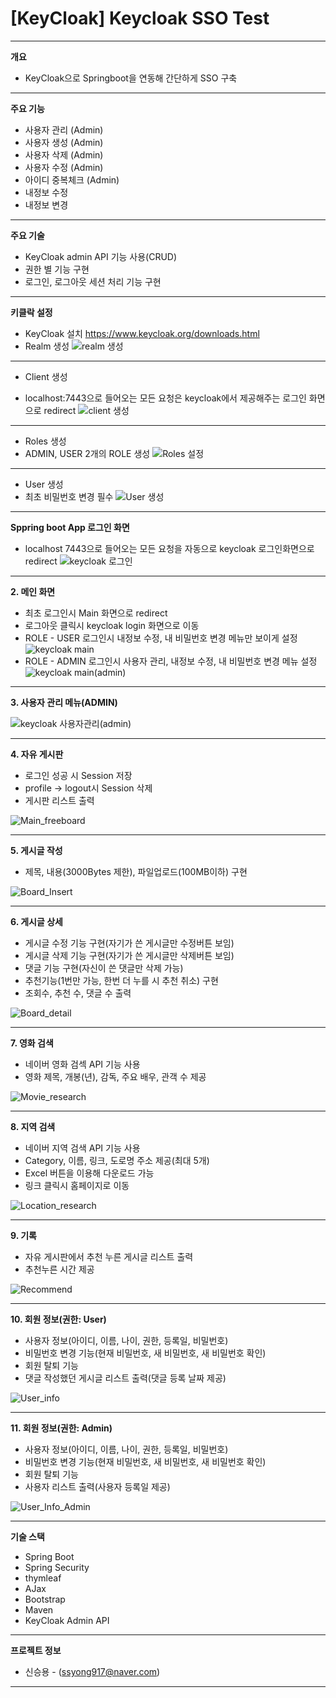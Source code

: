 # [KeyCloak] Keycloak SSO Test
-----------

**개요**
* KeyCloak으로 Springboot을 연동해 간단하게 SSO 구축
----------- 

**주요 기능**
* 사용자 관리 (Admin)
* 사용자 생성 (Admin)
* 사용자 삭제 (Admin)
* 사용자 수정 (Admin)
* 아이디 중복체크 (Admin)
* 내정보 수정
* 내정보 변경
----------- 
**주요 기술**
* KeyCloak admin API 기능 사용(CRUD)
* 권한 별 기능 구현
* 로그인, 로그아웃 세션 처리 기능 구현


-----------
**키클락 설정**
* KeyCloak 설치
https://www.keycloak.org/downloads.html
* Realm 생성
![realm 생성](https://user-images.githubusercontent.com/65889807/136679211-5f70d7ff-1ce2-4aaf-b203-373f8431ab61.png)
-----------
* Client 생성 
- localhost:7443으로 들어오는 모든 요청은 keycloak에서 제공해주는 로그인 화면으로 redirect
![client 생성](https://user-images.githubusercontent.com/65889807/136679213-85968e0a-121d-4058-8402-16fe4ce7d1b3.png)
-----------
* Roles 생성
* ADMIN, USER 2개의 ROLE 생성
![Roles 설정](https://user-images.githubusercontent.com/65889807/136679297-d2cfc9d3-d9de-416a-aca3-b7d9e15fd903.png)
-----------
* User 생성
* 최초 비밀번호 변경 필수
![User 생성](https://user-images.githubusercontent.com/65889807/136679300-84b8fe27-1a94-4e36-8bf0-ec02cb47ac10.png)

-----------
**Sppring boot App 로그인 화면**
  * localhost 7443으로 들어오는 모든 요청을 자동으로 keycloak 로그인화면으로 redirect
  ![keycloak 로그인](https://user-images.githubusercontent.com/65889807/136679553-9ce81c85-5751-4f43-b561-693c9c01169e.png)

----------- 
**2. 메인 화면**
 * 최초 로그인시 Main 화면으로 redirect
 * 로그아웃 클릭시 keycloak login 화면으로 이동
 * ROLE - USER 로그인시 내정보 수정, 내 비밀번호 변경 메뉴만 보이게 설정
 ![keycloak main](https://user-images.githubusercontent.com/65889807/136679636-ef5ed3cc-b70c-4ecd-a9cd-200e26817842.png)
 * ROLE - ADMIN 로그인시 사용자 관리, 내정보 수정, 내 비밀번호 변경 메뉴 설정
 ![keycloak main(admin)](https://user-images.githubusercontent.com/65889807/136679778-17a1b073-a9ba-495e-b9fc-6fd266ce1788.png)

 ----------- 
**3. 사용자 관리 메뉴(ADMIN)** 

![keycloak 사용자관리(admin)](https://user-images.githubusercontent.com/65889807/136679810-8611b0ec-a223-4e93-81bd-4cc68712274c.png)

----------- 
**4. 자유 게시판**
  * 로그인 성공 시 Session 저장
  * profile -> logout시 Session 삭제
  * 게시판 리스트 출력
  
![Main_freeboard](https://user-images.githubusercontent.com/65889807/132849714-5bb2a688-5a2a-41ef-84fd-52461a8c8291.png)

----------- 
**5. 게시글 작성**
   * 제목, 내용(3000Bytes 제한), 파일업로드(100MB이하) 구현
   
![Board_Insert](https://user-images.githubusercontent.com/65889807/132849034-65d25cd6-f177-49f8-b761-4577c493c5af.png)

----------- 
**6. 게시글 상세**
   * 게시글 수정 기능 구현(자기가 쓴 게시글만 수정버튼 보임)
   * 게시글 삭제 기능 구현(자기가 쓴 게시글만 삭제버튼 보임)
   * 댓글 기능 구현(자신이 쓴 댓글만 삭제 가능)
   * 추천기능(1번만 가능, 한번 더 누를 시 추천 취소) 구현
   * 조회수, 추천 수, 댓글 수 출력
  
 ![Board_detail](https://user-images.githubusercontent.com/65889807/132850962-e8704895-9ce1-4609-b6a8-811dd665746e.png)

----------- 
**7. 영화 검색**
   * 네이버 영화 검섹 API 기능 사용
   * 영화 제목, 개봉(년), 감독, 주요 배우, 관객 수 제공
   
![Movie_research](https://user-images.githubusercontent.com/65889807/132849866-928a7ff1-7c87-44f5-a927-5a415afaeefb.png)

 ----------- 
**8. 지역 검색**
  * 네이버 지역 검색 API 기능 사용
  * Category, 이름, 링크, 도로명 주소 제공(최대 5개)
  * Excel 버튼을 이용해 다운로드 가능 
  * 링크 클릭시 홈페이지로 이동

![Location_research](https://user-images.githubusercontent.com/65889807/132850327-d46efa4c-6e99-427e-bf50-c7287d2c4a9e.png)

----------- 
**9. 기록**
  * 자유 게시판에서 추천 누른 게시글 리스트 출력
  * 추천누른 시간 제공
  
![Recommend](https://user-images.githubusercontent.com/65889807/132850435-84a78bd0-1306-431b-ab82-6437993fdbd4.png)

----------- 
**10. 회원 정보(권한: User)**
   * 사용자 정보(아이디, 이름, 나이, 권한, 등록일, 비밀번호)
   * 비밀번호 변경 기능(현재 비밀번호, 새 비밀번호, 새 비밀번호 확인)
   * 회원 탈퇴 기능
   * 댓글 작성했던 게시글 리스트 출력(댓글 등록 날짜 제공)

![User_info](https://user-images.githubusercontent.com/65889807/132850630-68bdc55e-fc5a-48e3-83b0-17e264f68329.png)

-----------
**11. 회원 정보(권한: Admin)**
   * 사용자 정보(아이디, 이름, 나이, 권한, 등록일, 비밀번호)
   * 비밀번호 변경 기능(현재 비밀번호, 새 비밀번호, 새 비밀번호 확인)
   * 회원 탈퇴 기능
   * 사용자 리스트 출력(사용자 등록일 제공) 

![User_Info_Admin](https://user-images.githubusercontent.com/65889807/132851443-d4ba0849-afa9-48ec-88b5-1e11adf52cc2.png)
  

-----------
**기술 스택**
* Spring Boot
* Spring Security
* thymleaf
* AJax
* Bootstrap
* Maven
* KeyCloak Admin API

-----------
**프로젝트 정보**
* 신승용 - (ssyong917@naver.com)

----------- 
